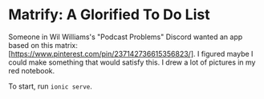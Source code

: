 # Matrify: A Glorified To Do List

Someone in Wil Williams's "Podcast Problems" Discord wanted an app based on this matrix: [https://www.pinterest.com/pin/237142736615356823/]. I figured maybe I could make something that would satisfy this. I drew a lot of pictures in my red notebook.

To start, run `ionic serve`.
